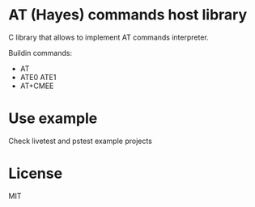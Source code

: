 # AT (Hayes) commands host library

C library that allows to implement AT commands interpreter.

Buildin commands:

* AT
* ATE0 ATE1
* AT+CMEE


# Use example

Check livetest and pstest example projects

# License 

MIT



